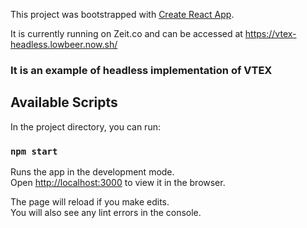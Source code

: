 This project was bootstrapped with [Create React App](https://github.com/facebook/create-react-app).

It is currently running on Zeit.co and can be accessed at https://vtex-headless.lowbeer.now.sh/

### It is an example of headless implementation of VTEX

## Available Scripts

In the project directory, you can run:

### `npm start`

Runs the app in the development mode.<br />
Open [http://localhost:3000](http://localhost:3000) to view it in the browser.

The page will reload if you make edits.<br />
You will also see any lint errors in the console.

